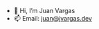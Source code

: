 - 👋 Hi, I’m Juan Vargas
- 📫 Email: juan@jvargas.dev

<!---
jcvargas1/jcvargas1 is a ✨ special ✨ repository because its `README.md` (this file) appears on your GitHub profile.
You can click the Preview link to take a look at your changes.
--->
